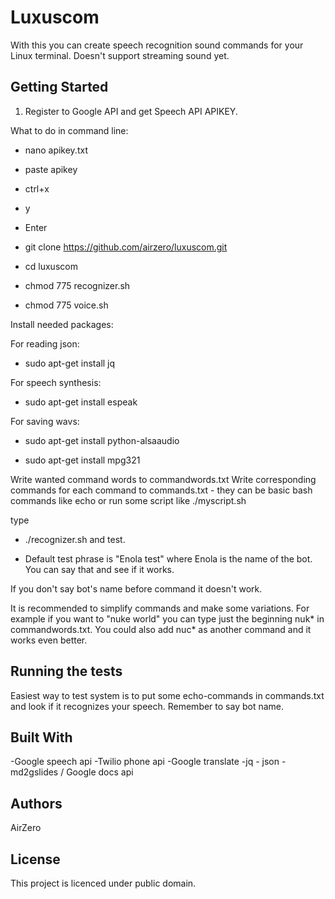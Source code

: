 # Luxuscom

With this you can create speech recognition sound commands for your Linux terminal. Doesn't support streaming sound yet.

## Getting Started

1. Register to Google API and get Speech API APIKEY.

What to do in command line:

- nano apikey.txt
- paste apikey
- ctrl+x
- y
- Enter

- git clone https://github.com/airzero/luxuscom.git

- cd luxuscom

- chmod 775 recognizer.sh

- chmod 775 voice.sh

Install needed packages:

For reading json:
- sudo apt-get install jq

For speech synthesis:
- sudo apt-get install espeak

For saving wavs:
- sudo apt-get install python-alsaaudio

- sudo apt-get install mpg321


Write wanted command words to commandwords.txt
Write corresponding commands for each command to commands.txt - they can be basic bash commands like echo
or run some script like ./myscript.sh

type
- ./recognizer.sh and test.

- Default test phrase is "Enola test" where Enola is the name of the bot. You can say that and see if it works.

If you don't say bot's name before command it doesn't work.

It is recommended to simplify commands and make some variations. For example if you want to "nuke world"
you can type just the beginning nuk* in commandwords.txt. You could also add nuc* as another command and it works even better.


## Running the tests

Easiest way to test system is to put some echo-commands in commands.txt and look if it recognizes your speech.
Remember to say bot name.


## Built With

-Google speech api
-Twilio phone api
-Google translate
-jq - json
-md2gslides / Google docs api

## Authors

AirZero

## License

This project is licenced under public domain.

